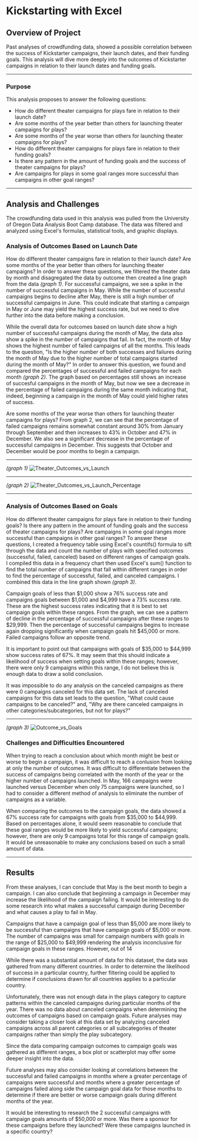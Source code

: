 # Kickstarting with Excel

## Overview of Project
Past analyses of crowdfunding data, showed a possible correlation between the success of Kickstarter campaigns, their launch dates, and their funding goals. This analysis will dive more deeply into the outcomes of Kickstarter campaigns in relation to their launch dates and funding goals.

---
### Purpose
This analysis proposes to answer the following questions:
* How do different theater campaigns for plays fare in relation to their launch date?
* Are some months of the year better than others for launching theater campaigns for plays?
* Are some months of the year worse than others for launching theater campaigns for plays?
* How do different theater campaigns for plays fare in relation to their funding goals?
* Is there any pattern in the amount of funding goals and the success of theater campaigns for plays? 
* Are campaigns for plays in some goal ranges more successful than campaigns in other goal ranges?

---
## Analysis and Challenges
The crowdfunding data used in this analysis was pulled from the University of Oregon Data Analysis Boot Camp database. The data was filtered and analyzed using Excel's formulas, statistical tools, and graphic displays. 


### Analysis of Outcomes Based on Launch Date
How do different theater campaigns fare in relation to their launch date? Are some months of the year better than others for launching theater campaigns? In order to answer these questions, we filtered the theater data by month and disagregated the data by outcome then created a line graph from the data *(graph 1)*. For successful campaigns, we see a spike in the number of successful campaigns in May. While the number of successful campaigns begins to decline after May, there is still a high number of successful campaigns in June. This could indicate that starting a campaign in May or June may yield the highest success rate, but we need to dive further into the data before making a conclusion.

While the overall data for outcomes based on launch date show a high number of successful campaigns during the month of May, the data also show a spike in the number of campaigns that fail. In fact, the month of May shows the highest number of failed campaigns of all the months. This leads to the question, "Is the higher number of both successes and failures during the month of May due to the higher number of total campaigns started during the month of May?" In order to answer this question, we found and compared the percentages of successful and failed campaigns for each month *(graph 2)*. The graph based on percentages still shows an increase of succesful campaigns in the month of May, but now we see a decrease in the percentage of failed campaigns during the same month indicating that, indeed, beginning a campaign in the month of May could yield higher rates of success. 

Are some months of the year worse than others for launching theater campaigns for plays? From graph 2, we can see that the percentage of failed campaigns remains somewhat constant around 30% from January through September and then increases to 43% in October and 47% in December. We also see a significant decrease in the percentage of successful campaigns in December. This suggests that October and December would be poor months to begin a campaign.

---
*(graph 1)*
![Theater_Outcomes_vs_Launch](https://github.com/jisellejones/kickstarter-analysis_JJones/blob/main/Theater_Outcomes_vs_Launch.png)

---
*(graph 2)*
![Theater_Outcomes_vs_Launch_Percentage](https://github.com/jisellejones/kickstarter-analysis_JJones/blob/main/Theater_Outcomes_vs_Launch_percentage.png)

---
### Analysis of Outcomes Based on Goals
How do different theater campaigns for plays fare in relation to their funding goals? Is there any pattern in the amount of funding goals and the success of theater campaigns for plays? Are campaigns in some goal ranges more successful than campaigns in other goal ranges? To answer these questions, I created a frequency table using Excel's countifs() formula to sift through the data and count the number of plays with specified outcomes (successful, failed, canceled) based on different ranges of campaign goals. I compiled this data in a frequency chart then used Excel's sum() function to find the total number of campaigns that fall within different ranges in order to find the percentage of successful, failed, and canceled campaigns. I combined this data in the line graph shown *(graph 3)*.

Campaign goals of less than $1,000 show a 76% success rate and campaigns goals between $1,000 and $4,999 have a 73% success rate. These are the highest success rates indicating that it is best to set campaign goals within these ranges. From the graph, we can see a pattern of decline in the percentage of successful campaigns after these ranges to $29,999. Then the percentage of successful campaigns begins to increase again dropping significantly when campaign goals hit $45,000 or more. Failed campaigns follow an opposite trend. 

It is important to point out that campaigns with goals of $35,000 to $44,999 show success rates of 67%. It may seem that this should indicate a likelihood of success when setting goals within these ranges; however, there were only 9 campaigns within this range, I do not believe this is enough data to draw a solid conclusion.

It was impossible to do any analysis on the canceled campaigns as there were 0 campaigns canceled for this data set. The lack of canceled campaigns for this data set leads to the question, "What could cause campaigns to be canceled?" and, "Why are there canceled campaigns in other categories/subcategories, but not for plays?"

---
*(graph 3)*
![Outcome_vs_Goals](https://github.com/jisellejones/kickstarter-analysis_JJones/blob/main/Outcomes_vs_Goals.png)


### Challenges and Difficulties Encountered
When trying to reach a conclusion about which month might be best or worse to begin a campaign, it was difficult to reach a conlusion from looking at only the number of outcomes. It was difficult to differentiate between the success of campaigns being correlated with the month of the year or the higher number of campaigns launched. In May, 166 campaigns were launched versus December when only 75 campaigns were launched, so I had to consider a different method of analysis to eliminate the number of campaigns as a variable.

When comparing the outcomes to the campaign goals, the data showed a 67% success rate for campaigns with goals from $35,000 to $44,999. Based on percentages alone, it would seem reasonable to conclude that these goal ranges would be more likely to yield successful campaigns; however, there are only 9 campaigns total for this range of campaign goals. It would be unreasonable to make any conclusions based on such a small amount of data. 

---
## Results
From these analyses, I can conclude that May is the best month to begin a campaign. I can also conclude that beginning a campaign in December may increase the likelihood of the campaign failing. It would be interesting to do some research into what makes a successful campaign during December and what causes a play to fail in May. 

Campaigns that have a campaign goal of less than $5,000 are more likely to be successful than campaigns that have campaign goals of $5,000 or more. The number of campaigns was small for campaign numbers with goals in the range of $25,000 to $49,999 rendering the analysis inconclusive for campaign goals in these ranges. However, out of 14 

While there was a substantial amount of data for this dataset, the data was gathered from many different countries. In order to determine the likelihood of success in a particular country, further filtering could be applied to determine if conclusions drawn for all countries applies to a particular country. 

Unfortunately, there was not enough data in the plays category to capture patterns within the canceled campaigns during particular months of the year. There was no data about canceled campaigns when determining the outcomes of campaigns based on campaign goals. Future analyses may consider taking a closer look at this data set by analyzing canceled campaigns across all parent categories or all subcategories of theater campaigns rather than simply the play subcategory.

Since the data comparing campaign outcomes to campaign goals was gathered as different ranges, a box plot or scatterplot may offer some deeper insight into the data.

Future analyses may also consider looking at correlations between the successful and failed campaigns in months where a greater percentage of campaigns were successful and months where a greater percentage of campaigns failed along side the campaign goal data for those months to determine if there are better or worse campaign goals during different months of the year.

It would be interesting to research the 2 successful campaigns with campaign goals amounts of $50,000 or more. Was there a sponsor for these campaigns before they launched? Were these campaigns launched in a specific country?
